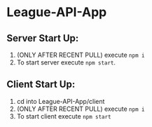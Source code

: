 # League-API-App

## Server Start Up:

1. (ONLY AFTER RECENT PULL) execute `npm i`
2. To start server execute `npm start`. 

## Client Start Up:

1. cd into League-API-App/client 
2. (ONLY AFTER RECENT PULL) execute `npm i`
3. To start client execute `npm start` 
